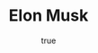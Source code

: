 ---
title: "Elon Musk"
bookCover: "/assets/book-covers/elon-musk.jpg"
slug: "elon-musk"
bookAuthor: "Ashley Vance"
rating: 10
done: false
tags: ["business", "biography"]
detailedNotes: false
amazonLink: ""
author:
  name: Rico Trebeljahr
  picture: "/assets/blog/profile.jpeg"
---